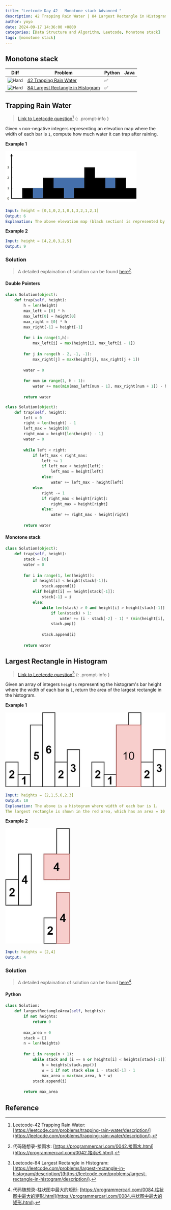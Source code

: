 ```yaml
---
title: "Leetcode Day 42 - Monotone stack Advanced "
description: 42 Trapping Rain Water | 84 Largest Rectangle in Histogram
author: yoyo
date: 2024-09-17 14:36:00 +0800
categories: [Data Structure and Algorithm, Leetcode, Monotone stack]
tags: [monotone stack]
---
```


## Monotone stack

| Diff                                                                                                | Problem                                                                                 | Python | Java |
|-----------------------------------------------------------------------------------------------------|-----------------------------------------------------------------------------------------|--------|------|
| ![Hard](https://img.shields.io/badge/Hard-red)                                               | [42 Trapping Rain Water](#trapping-rain-water)                                                 |✅      |        |
| ![Hard](https://img.shields.io/badge/Hard-red)                                               | [84 Largest Rectangle in Histogram](#largest-rectangle-in-histogram)                           |✅      |        |

## Trapping Rain Water

> [Link to Leetcode question](https://leetcode.com/problems/trapping-rain-water/description/)[^tw]
{: .prompt-info }

Given `n` non-negative integers representing an elevation map where the width of each bar is `1`, compute how much water it can trap after raining. 

**Example 1**

![Desktop View](/assets/image/leetcode/leetcode-day-42/trapping-rain-water-example-1.png)

```yml
Input: height = [0,1,0,2,1,0,1,3,2,1,2,1]
Output: 6
Explanation: The above elevation map (black section) is represented by array [0,1,0,2,1,0,1,3,2,1,2,1]. In this case, 6 units of rain water (blue section) are being trapped.
```

**Example 2**

```yml
Input: height = [4,2,0,3,2,5]
Output: 9
```

### Solution

> A detailed explaination of solution can be found [here](https://programmercarl.com/0042.接雨水.html)[^twSolution].

#### Double Pointers

```python
class Solution(object):
    def trap(self, height):
        h = len(height)
        max_left = [0] * h
        max_left[0] = height[0]
        max_right = [0] * h
        max_right[-1] = height[-1]

        for i in range(1,h):
            max_left[i] = max(height[i], max_left[i - 1])
            
        for j in range(h - 2, -1, -1):
            max_right[j] = max(height[j], max_right[j + 1])
        
        water = 0

        for num in range(1, h - 1):
            water += max(min(max_left[num - 1], max_right[num + 1]) - height[num], 0)
        
        return water
```

```python
class Solution(object):
    def trap(self, height):
        left = 0
        right = len(height) - 1
        left_max = height[0]
        right_max = height[len(height) - 1]
        water = 0
        
        while left < right:
            if left_max < right_max:
                left += 1
                if left_max < height[left]:
                    left_max = height[left]
                else:
                    water += left_max - height[left]
            else:
                right -= 1
                if right_max < height[right]:
                    right_max = height[right]
                else:
                    water += right_max - height[right]
        
        return water
```

#### Monotone stack

```python
class Solution(object):
    def trap(self, height):
        stack = [0]
        water = 0

        for i in range(1, len(height)):
            if height[i] < height[stack[-1]]:
                stack.append(i)
            elif height[i] == height[stack[-1]]:
                stack[-1] = i
            else:
                while len(stack) > 0 and height[i] > height[stack[-1]]:
                    if len(stack) > 1:
                        water += (i - stack[-2] - 1) * (min(height[i], height[stack[-2]]) - height[stack[-1]])
                    stack.pop()
                
                stack.append(i)
        
        return water
```



## Largest Rectangle in Histogram

> [Link to Leetcode question](https://leetcode.com/problems/largest-rectangle-in-histogram/description/)[^lrih]
{: .prompt-info }

Given an array of integers `heights` representing the histogram's bar height where the width of each bar is `1`, return the area of the largest rectangle in the histogram.

**Example 1**

![Desktop View](/assets/image/leetcode/leetcode-day-42/largest-rectangle-in-histogram-example-1.jpeg)

```yml
Input: heights = [2,1,5,6,2,3]
Output: 10
Explanation: The above is a histogram where width of each bar is 1.
The largest rectangle is shown in the red area, which has an area = 10 units.
```

**Example 2**

![Desktop View](/assets/image/leetcode/leetcode-day-42/largest-rectangle-in-histogram-example-2.jpeg)

```yml
Input: heights = [2,4]
Output: 4
```

### Solution

> A detailed explaination of solution can be found [here](https://programmercarl.com/0084.柱状图中最大的矩形.html)[^lrihSolution].

#### Python

```python
class Solution:
    def largestRectangleArea(self, heights):
        if not heights:
            return 0
        
        max_area = 0
        stack = []
        n = len(heights)

        for i in range(n + 1):
            while stack and (i == n or heights[i] < heights[stack[-1]]):
                h = heights[stack.pop()]
                w = i if not stack else i - stack[-1] - 1
                max_area = max(max_area, h * w)
            stack.append(i)
        
        return max_area
```


## Reference

[^tw]:Leetcode-42 Trapping Rain Water: [https://leetcode.com/problems/trapping-rain-water/description/](https://leetcode.com/problems/trapping-rain-water/description/).
[^twSolution]:代码随想录-接雨水: [https://programmercarl.com/0042.接雨水.html](https://programmercarl.com/0042.接雨水.html).
[^lrihSolution]:代码随想录-柱状图中最大的矩形: [https://programmercarl.com/0084.柱状图中最大的矩形.html](https://programmercarl.com/0084.柱状图中最大的矩形.html).
[^lrih]:Leetcode-84 Largest Rectangle in Histogram: [https://leetcode.com/problems/largest-rectangle-in-histogram/description/](https://leetcode.com/problems/largest-rectangle-in-histogram/description/).
